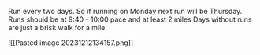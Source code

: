 Run every two days. So if running on Monday next run will be Thursday.
Runs should be at 9:40 - 10:00 pace and at least 2 miles
Days without runs are just a brisk walk for a mile.

![[Pasted image 20231212134157.png]]